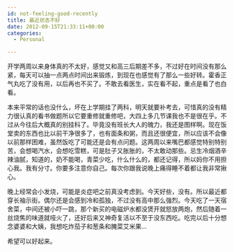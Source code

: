 ```yaml
---
id: not-feeling-good-recently
title: 最近状态不好
date: 2012-09-15T21:33:11+00:00
categories:
  - Personal

---
```



开学两周以来身体真的不太好，感觉又和高三后期差不多，不过好在时间没有那么紧，每天可以抽一点两点时间出来锻炼，到现在也感觉有了那么一些好转。霍香正气丸吃了没有用，以后再也不买了。不敢去看医生，实在看不起，重点是看了也白看。

本来平常的话也没什么，坏在上学期挂了两科，明天就要补考去，可惜真的没有精力很认真的看书做题所以它要重修就重修吧，大四上多几节课我也不是很在乎。不过从今往后大概真的别挂科了。毕竟没有班长大人的魄力，我还是图样啊。现在饭堂卖的东西也比以前干净很多了，也有面条和粥，而且还很便宜，所以应该不会像以前那样困难，虽然饭吃了可能还是会有点问题。这两周以来嘴巴都感觉特别特别苦，会想喝汽水，会想吃雪糕，可是肚子又胀胀的，不太敢动那些。忌生冷烟酒辛辣油腻，知道的，奶不能喝，青菜少吃，什么什么的，都还记得，所以妈你不用担心我。我有分寸。你要多注意你自己。每次你跟我说晚上痛得睡不着都让我非常揪心。

晚上经常会小发烧，可能是炎症吧之前真没考虑到。今天好些，没有。所以最近都穿长袖示街。偶尔还是会感到冷和孤独，不过没有高中那么强烈。今天吃了一天宿舍菜，中间还被小吓一跳，那个新买的电磁炉水都没煲开就怒放两炮，然后随着一丝烧焦的味道就哑火了，还好后来又神奇复活以不至于没东西吃。吃完以后十分想念婆婆和大姨，我想吃炸茄子和葱条和腌菜艾米果&#8230;

希望可以好起来。

